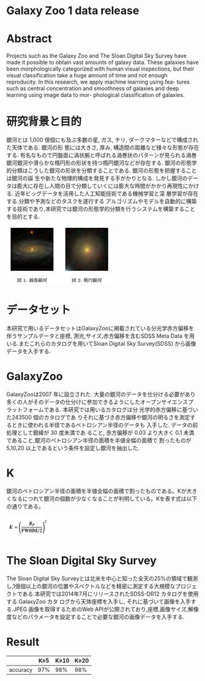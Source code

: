 # Galaxy Zoo 1 data release

# Abstract


Projects such as the Galaxy Zoo and The Sloan Digital Sky Survey have made it possible to obtain vast amounts of galaxy data. These galaxies have been morphologically categorized with human visual inspections, but their visual classification take a huge amount of time and not enough reproducity. In this research, we apply machine learning using fea- tures such as central concentration and smoothness of galaxies and deep learning using image data to mor- phological classification of galaxies.

# 研究背景と目的

銀河とは 1,000 億個にも及ぶ多数の星, ガス, チリ, ダークマターなどで構成された天体である. 銀河の形 態には大きさ, 厚み, 構造間の距離など様々な形態が存在する. 有名なもので円盤面に渦状腕と呼ばれる渦巻状のパターンが見られる渦巻銀河銀河や滑らかな楕円形の形状を持つ楕円銀河などが存在する. 銀河の形態学的分類はこうした銀河の形状を分類することである. 銀河の形態を把握することは銀河の誕 生や新たな物理的構成を発見する手がかりとなる. しかし銀河のデータは膨大に存在し人間の目で分類していくには膨大な時間がかかり再現性にかける. 近年ビッグデータを活用した人工知能技術である機械学習と深 層学習が存在する.分類や予測などのタスクを遂行する アルゴリズムやモデルを自動的に構築する技術であり,本研究では銀河の形態学的分類を行うシステムを構築することを目的とする.

![K](img/galaxy.png)

# データセット

本研究で用いるデータセットはGalaxyZooに掲載されている分光学赤方偏移を伴うサンプルデータと座標, 測光,サイズ,赤方偏移を含むSDSS Meta Data を用いる.またこれらのカタログを用いてSloan Digital Sky Survey(SDSS) から画像データを入手する.

# GalaxyZoo

GalaxyZooは2007 年に設立された. 大量の銀河のデータを仕分ける必要があり多くの人がそのデータの仕分けに参加できるようにしたオープンサイエンスプ ラットフォームである. 本研究では用いるカタログは分 光学的赤方偏移に基づいた243500 個のカタログであ りそれに基づき赤方偏移や銀河の明るさを測定するときに使われる半径であるペトロシアン半径のデータも 入手した. データの前処理として銀緯が 30 度未満であ ること, 赤方偏移が 0.03 より大きく 0.1 未満であること,銀河のペトロシアン半径の面積を半値全幅の面積で 割ったものが5,10,20 以上であるという条件を設定し銀河を抽出した.

# K

銀河のペトロシアン半径の面積を半値全幅の面積で割ったものである。Kが大きくなるにつれて銀河の個数が少なくなることが判明している。Kを表す式は以下の通りである。

![K](img/k.png)

# The Sloan Digital Sky Survey

The Sloan Digital Sky Surveyとは北米を中心と知った全天の25%の領域で観測し,1億個以上の銀河の位置やスペクトルなどを精密に測定する大規模なプロジェ クトである.本研究では2014年7月にリリースされたSDSS-DR12 カタログを使用する.GalaxyZoo カタ ログから天体座標を入手し, それに基づいて画像を入手する.JPEG 画像を取得するためのWeb APIが公開されており,座標,画像サイズ,解像度などのパラメータを設定することで必要な銀河の画像データを入手する.

# Result

|         | K≥5 | K≥10 | K≥20 |
|---------|-----|------|------|
|accuracy | 97% | 98%  | 98%  |

